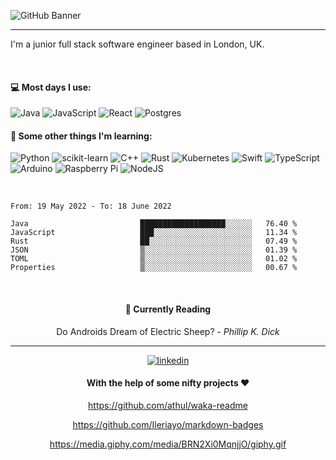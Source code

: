 ![GitHub Banner](https://user-images.githubusercontent.com/33174730/170387095-df7ebe59-26d4-4c5d-9c79-4cce331b6602.gif)


---


I'm a junior full stack software engineer based in London, UK.


<br/>

<h4> 💻  Most days I use: </h4>


![Java](https://img.shields.io/badge/java-%23ED8B00.svg?style=for-the-badge&logo=java&logoColor=white)
![JavaScript](https://img.shields.io/badge/javascript-%23323330.svg?style=for-the-badge&logo=javascript&logoColor=%23F7DF1E)
![React](https://img.shields.io/badge/react-%2320232a.svg?style=for-the-badge&logo=react&logoColor=%2361DAFB)
![Postgres](https://img.shields.io/badge/postgres-%23316192.svg?style=for-the-badge&logo=postgresql&logoColor=white)


<h4> 🌱 Some other things I'm learning: </h4>

![Python](https://img.shields.io/badge/python-3670A0?style=for-the-badge&logo=python&logoColor=ffdd54)
![scikit-learn](https://img.shields.io/badge/scikit--learn-%23F7931E.svg?style=for-the-badge&logo=scikit-learn&logoColor=white)
![C++](https://img.shields.io/badge/c++-%2300599C.svg?style=for-the-badge&logo=c%2B%2B&logoColor=white)
![Rust](https://img.shields.io/badge/rust-%23000000.svg?style=for-the-badge&logo=rust&logoColor=white)
![Kubernetes](https://img.shields.io/badge/kubernetes-%23326ce5.svg?style=for-the-badge&logo=kubernetes&logoColor=white)
![Swift](https://img.shields.io/badge/swift-F54A2A?style=for-the-badge&logo=swift&logoColor=white)
![TypeScript](https://img.shields.io/badge/typescript-%23007ACC.svg?style=for-the-badge&logo=typescript&logoColor=white)
![Arduino](https://img.shields.io/badge/-Arduino-00979D?style=for-the-badge&logo=Arduino&logoColor=white)
![Raspberry Pi](https://img.shields.io/badge/-RaspberryPi-C51A4A?style=for-the-badge&logo=Raspberry-Pi)
![NodeJS](https://img.shields.io/badge/node.js-6DA55F?style=for-the-badge&logo=node.js&logoColor=white)

<br/>

<!--START_SECTION:waka-->

```text
From: 19 May 2022 - To: 18 June 2022

Java                         ███████████████████░░░░░░   76.40 %
JavaScript                   ███░░░░░░░░░░░░░░░░░░░░░░   11.34 %
Rust                         ██░░░░░░░░░░░░░░░░░░░░░░░   07.49 %
JSON                         ▒░░░░░░░░░░░░░░░░░░░░░░░░   01.39 %
TOML                         ▒░░░░░░░░░░░░░░░░░░░░░░░░   01.02 %
Properties                   ▒░░░░░░░░░░░░░░░░░░░░░░░░   00.67 %
```

<!--END_SECTION:waka-->

<br/>

<div align="center">
  
  <h4>📖 Currently Reading</h4>

Do Androids Dream of Electric Sheep? - _Phillip K. Dick_

---

[![linkedin](https://user-images.githubusercontent.com/33174730/168251347-6555479c-222b-49e6-8480-408de335a709.png)](https://www.linkedin.com/in/jess-dam-507485165/)



#### With the help of some nifty projects ❤️

https://github.com/athul/waka-readme
  
https://github.com/Ileriayo/markdown-badges

https://media.giphy.com/media/BRN2Xi0MqnjjO/giphy.gif
  
</div>
